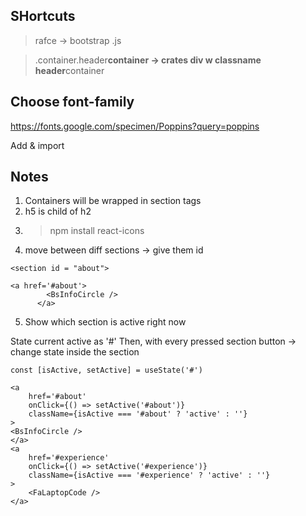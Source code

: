 ## SHortcuts

> rafce -> bootstrap .js

> .container.header**container -> crates div w classname header**container

## Choose font-family

https://fonts.google.com/specimen/Poppins?query=poppins

Add & import

## Notes

1. Containers will be wrapped in section tags
2. h5 is child of h2
3. > npm install react-icons
4. move between diff sections -> give them id

```
<section id = "about">
```

```
<a href='#about'>
        <BsInfoCircle />
      </a>
```

5. Show which section is active right now

State current active as '#'
Then, with every pressed section button -> change state inside the section

```
const [isActive, setActive] = useState('#')

<a
    href='#about'
    onClick={() => setActive('#about')}
    className={isActive === '#about' ? 'active' : ''}
>
<BsInfoCircle />
</a>
<a
    href='#experience'
    onClick={() => setActive('#experience')}
    className={isActive === '#experience' ? 'active' : ''}
>
    <FaLaptopCode />
</a>
```
